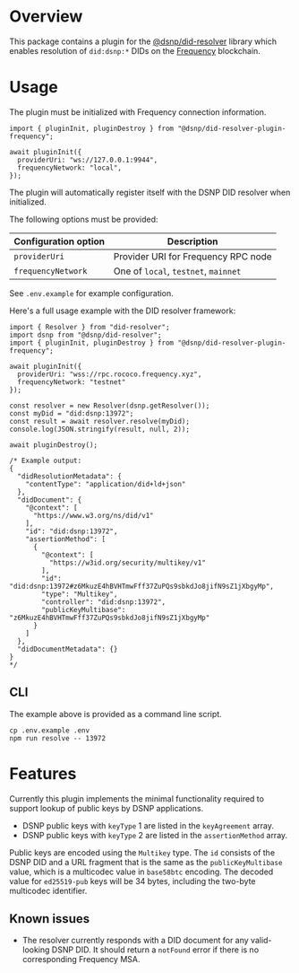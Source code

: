 # Overview

This package contains a plugin for the [@dsnp/did-resolver](https://github.com/LibertyDSNP/dsnp-did-resolver) library which enables resolution of `did:dsnp:*` DIDs on the [Frequency](https://github.com/LibertyDSNP/frequency) blockchain.

# Usage

The plugin must be initialized with Frequency connection information.

```
import { pluginInit, pluginDestroy } from "@dsnp/did-resolver-plugin-frequency";

await pluginInit({
  providerUri: "ws://127.0.0.1:9944",
  frequencyNetwork: "local",
});
```

The plugin will automatically register itself with the DSNP DID resolver when initialized.

The following options must be provided:

| Configuration option | Description |
| --- | --- |
| `providerUri` | Provider URI for Frequency RPC node |
| `frequencyNetwork` | One of `local`, `testnet`, `mainnet` |

See `.env.example` for example configuration.

Here's a full usage example with the DID resolver framework:

```
import { Resolver } from "did-resolver";
import dsnp from "@dsnp/did-resolver"; 
import { pluginInit, pluginDestroy } from "@dsnp/did-resolver-plugin-frequency";

await pluginInit({
  providerUri: "wss://rpc.rococo.frequency.xyz",
  frequencyNetwork: "testnet"
});

const resolver = new Resolver(dsnp.getResolver());
const myDid = "did:dsnp:13972";
const result = await resolver.resolve(myDid);
console.log(JSON.stringify(result, null, 2));

await pluginDestroy();

/* Example output:
{
  "didResolutionMetadata": {
    "contentType": "application/did+ld+json"
  },
  "didDocument": {
    "@context": [
      "https://www.w3.org/ns/did/v1"
    ],
    "id": "did:dsnp:13972",
    "assertionMethod": [
      {
        "@context": [
          "https://w3id.org/security/multikey/v1"
        ],
        "id": "did:dsnp:13972#z6MkuzE4hBVHTmwFff37ZuPQs9sbkdJo8jifN9sZ1jXbgyMp",
        "type": "Multikey",
        "controller": "did:dsnp:13972",
        "publicKeyMultibase": "z6MkuzE4hBVHTmwFff37ZuPQs9sbkdJo8jifN9sZ1jXbgyMp"
      }
    ]
  },
  "didDocumentMetadata": {}
}
*/
```

## CLI

The example above is provided as a command line script.

```
cp .env.example .env
npm run resolve -- 13972
```

# Features

Currently this plugin implements the minimal functionality required to support lookup of public keys by DSNP applications.

- DSNP public keys with `keyType` 1 are listed in the `keyAgreement` array.
- DSNP public keys with `keyType` 2 are listed in the `assertionMethod` array.

Public keys are encoded using the `Multikey` type.
The `id` consists of the DSNP DID and a URL fragment that is the same as the `publicKeyMultibase` value, which is a multicodec value in `base58btc` encoding.
The decoded value for `ed25519-pub` keys will be 34 bytes, including the two-byte multicodec identifier.

## Known issues

- The resolver currently responds with a DID document for any valid-looking DSNP DID.
  It should return a `notFound` error if there is no corresponding Frequency MSA.
